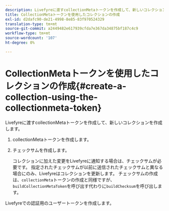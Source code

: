 ```yaml
---
description: Livefyreに渡すcollectionMetaトークンを作成して、新しいコレクションを作成します。
title: CollectionMetaトークンを使用したコレクションの作成
exl-id: d2dafc90-de21-4998-8e85-83f970524329
translation-type: tm+mt
source-git-commit: a2449482e617939cfda7e367da34875bf187c4c9
workflow-type: tm+mt
source-wordcount: '107'
ht-degree: 0%

---
```


# CollectionMetaトークンを使用したコレクションの作成{#create-a-collection-using-the-collectionmeta-token}

Livefyreに渡すcollectionMetaトークンを作成して、新しいコレクションを作成します。

1. collectionMetaトークンを作成します。
1. チェックサムを作成します。

   コレクションに加えた変更をLivefyreに通知する場合は、チェックサムが必要です。 指定されたチェックサムが以前に送信されたチェックサムと異なる場合にのみ、Livefyreはコレクションを更新します。 チェックサムの作成は、`collectionMeta`トークンの作成と同様ですが、`buildCollectionMetaToken`を呼び出す代わりに`buildChecksum`を呼び出します。

Livefyreでの認証用のユーザートークンを作成します。
